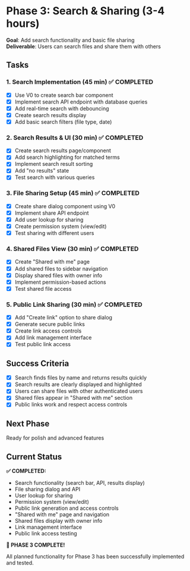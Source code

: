 # Phase 3: Search & Sharing (3-4 hours)

**Goal**: Add search functionality and basic file sharing  
**Deliverable**: Users can search files and share them with others

## Tasks

### 1. Search Implementation (45 min) ✅ COMPLETED

- [x] Use V0 to create search bar component
- [x] Implement search API endpoint with database queries
- [x] Add real-time search with debouncing
- [x] Create search results display
- [x] Add basic search filters (file type, date)

### 2. Search Results & UI (30 min) ✅ COMPLETED

- [x] Create search results page/component
- [x] Add search highlighting for matched terms
- [x] Implement search result sorting
- [x] Add "no results" state
- [x] Test search with various queries

### 3. File Sharing Setup (45 min) ✅ COMPLETED

- [x] Create share dialog component using V0
- [x] Implement share API endpoint
- [x] Add user lookup for sharing
- [x] Create permission system (view/edit)
- [x] Test sharing with different users

### 4. Shared Files View (30 min) ✅ COMPLETED

- [x] Create "Shared with me" page
- [x] Add shared files to sidebar navigation
- [x] Display shared files with owner info
- [x] Implement permission-based actions
- [x] Test shared file access

### 5. Public Link Sharing (30 min) ✅ COMPLETED

- [x] Add "Create link" option to share dialog
- [x] Generate secure public links
- [x] Create link access controls
- [x] Add link management interface
- [x] Test public link access

## Success Criteria

- [x] Search finds files by name and returns results quickly
- [x] Search results are clearly displayed and highlighted
- [x] Users can share files with other authenticated users
- [x] Shared files appear in "Shared with me" section
- [x] Public links work and respect access controls

## Next Phase

Ready for polish and advanced features

## Current Status

**✅ COMPLETED:**

- Search functionality (search bar, API, results display)
- File sharing dialog and API
- User lookup for sharing
- Permission system (view/edit)
- Public link generation and access controls
- "Shared with me" page and navigation
- Shared files display with owner info
- Link management interface
- Public link access testing

**🎉 PHASE 3 COMPLETE!**

All planned functionality for Phase 3 has been successfully implemented and tested.

